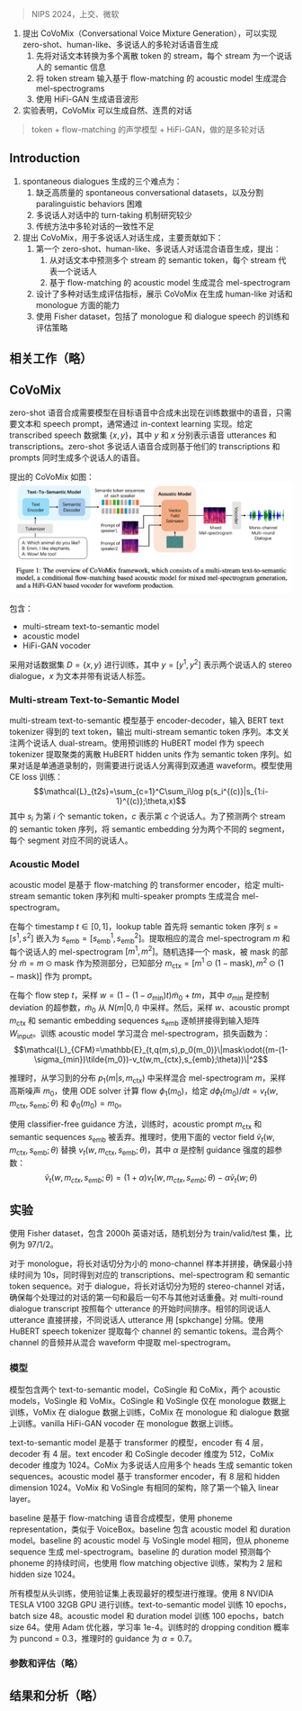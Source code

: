 > NIPS 2024，上交、微软

1. 提出 CoVoMix（Conversational Voice Mixture Generation），可以实现 zero-shot、human-like、多说话人的多轮对话语音生成
    1. 先将对话文本转换为多个离散 token 的 stream，每个 stream 为一个说话人的 semantic 信息
    2. 将 token stream 输入基于 flow-matching 的 acoustic model 生成混合 mel-spectrograms
    3. 使用 HiFi-GAN 生成语音波形
2. 实验表明，CoVoMix 可以生成自然、连贯的对话

> token + flow-matching 的声学模型 + HiFi-GAN，做的是多轮对话

## Introduction

1. spontaneous dialogues 生成的三个难点为：
    1. 缺乏高质量的 spontaneous conversational datasets，以及分割 paralinguistic behaviors 困难
    2. 多说话人对话中的 turn-taking 机制研究较少
    3. 传统方法中多轮对话的一致性不足
2. 提出 CoVoMix，用于多说话人对话生成，主要贡献如下：
    1. 第一个 zero-shot、human-like、多说话人对话混合语音生成，提出：
        1. 从对话文本中预测多个 stream 的 semantic token，每个 stream 代表一个说话人
        2. 基于 flow-matching 的 acoustic model 生成混合 mel-spectrogram
    2. 设计了多种对话生成评估指标，展示 CoVoMix 在生成 human-like 对话和 monologue 方面的能力
    3. 使用 Fisher dataset，包括了 monologue 和 dialogue speech 的训练和评估策略

## 相关工作（略）

## CoVoMix

zero-shot 语音合成需要模型在目标语音中合成未出现在训练数据中的语音，只需要文本和 speech prompt，通常通过 in-context learning 实现。给定 transcribed speech 数据集 $\{x, y\}$，其中 $y$ 和 $x$ 分别表示语音 utterances 和 transcriptions。zero-shot 多说话人语音合成则基于他们的 transcriptions 和 prompts 同时生成多个说话人的语音。

提出的 CoVoMix 如图：
![](image/Pasted%20image%2020241016151208.png)

包含：
+ multi-stream text-to-semantic model
+ acoustic model
+ HiFi-GAN vocoder

采用对话数据集 $D = \{x, y\}$ 进行训练，其中 $y = [y^1, y^2]$ 表示两个说话人的 stereo dialogue，$x$ 为文本并带有说话人标签。

### Multi-stream Text-to-Semantic Model

multi-stream text-to-semantic 模型基于 encoder-decoder，输入 BERT text tokenizer 得到的 text token，输出 multi-stream semantic token 序列。本文关注两个说话人 dual-stream。使用预训练的 HuBERT model 作为 speech tokenizer 提取聚类的离散 HuBERT hidden units 作为 semantic token 序列。如果对话是单通道录制的，则需要进行说话人分离得到双通道 waveform。模型使用 CE loss 训练：
$$\mathcal{L}_{t2s}=\sum_{c=1}^C\sum_i\log p(s_i^{(c)}|s_{1:i-1}^{(c)};\theta,x)$$
其中 $s_i$ 为第 $i$ 个 semantic token，$c$ 表示第 $c$ 个说话人。为了预测两个 stream 的 semantic token 序列，将 semantic embedding 分为两个不同的 segment，每个 segment 对应不同的说话人。

### Acoustic Model

acoustic model 是基于 flow-matching 的 transformer encoder，给定 multi-stream semantic token 序列和 multi-speaker prompts 生成混合 mel-spectrogram。

在每个 timestamp $t \in [0, 1]$，lookup table 首先将 semantic token 序列 $s = [s^1, s^2]$ 嵌入为 $s_{\text{emb}} = [s^1_{\text{emb}}, s^2_{\text{emb}}]$。提取相应的混合 mel-spectrogram $m$ 和每个说话人的 mel-spectrogram $[m^1, m^2]$。随机选择一个 mask，被 mask 的部分 $\tilde{m} = m \odot \text{mask}$ 作为预测部分，已知部分 $m_{\text{ctx}} = [m^1 \odot (1 - \text{mask}), m^2 \odot (1 - \text{mask})]$ 作为 prompt。

在每个 flow step $t$，采样 $w = (1 - (1 - \sigma_{\text{min}})t) \tilde{m}_0 + tm$，其中 $\sigma_{\text{min}}$ 是控制 deviation 的超参数，$\tilde{m}_0$ 从 $N(m|0, I)$ 中采样。然后，采样 $w$、acoustic prompt $m_{\text{ctx}}$ 和 semantic embedding sequences $s_{\text{emb}}$ 逐帧拼接得到输入矩阵 $W_{\text{input}}$。训练 acoustic model 学习混合 mel-spectrogram，损失函数为：
$$\mathcal{L}_{CFM}=\mathbb{E}_{t,q(m,s),p_0(m_0)}\|mask\odot((m-(1-\sigma_{min})\tilde{m_0})-v_t(w,m_{ctx},s_{emb};\theta))\|^2$$

推理时，从学习到的分布 $p_1(m | s, m_{\text{ctx}})$ 中采样混合 mel-spectrogram $m$，采样高斯噪声 $m_0$，使用 ODE solver 计算 flow $\phi_1(m_0)$，给定 $d\phi_t(m_0) / dt = v_t(w, m_{\text{ctx}}, s_{\text{emb}}; \theta)$ 和 $\phi_0(m_0) = m_0$。

使用 classifier-free guidance 方法，训练时，acoustic prompt $m_{\text{ctx}}$ 和 semantic sequences $s_{\text{emb}}$ 被丢弃。推理时，使用下面的 vector field $\tilde{v}_t(w, m_{\text{ctx}}, s_{\text{emb}}; \theta)$ 替换 $v_t(w, m_{\text{ctx}}, s_{\text{emb}}; \theta)$，其中 $\alpha$ 是控制 guidance 强度的超参数：
$$\tilde{v}_t(w,m_{ctx},s_{emb};\theta)=(1+\alpha)v_t(w,m_{ctx},s_{emb};\theta)-\alpha\tilde{v}_t(w;\theta)$$

## 实验

使用 Fisher dataset，包含 2000h 英语对话，随机划分为 train/valid/test 集，比例为 97/1/2。

对于 monologue，将长对话切分为小的 mono-channel 样本并拼接，确保最小持续时间为 10s，同时得到对应的 transcriptions、mel-spectrogram 和 semantic token sequence。对于 dialogue，将长对话切分为短的 stereo-channel 对话，确保每个处理过的对话的第一句和最后一句不与其他对话重叠。对 multi-round dialogue transcript 按照每个 utterance 的开始时间排序。相邻的同说话人 utterance 直接拼接，不同说话人 utterance 用 [spkchange] 分隔。使用 HuBERT speech tokenizer 提取每个 channel 的 semantic tokens。混合两个 channel 的音频并从混合 waveform 中提取 mel-spectrogram。

### 模型

模型包含两个 text-to-semantic model，CoSingle 和 CoMix，两个 acoustic models，VoSingle 和 VoMix。CoSingle 和 VoSingle 仅在 monologue 数据上训练，VoMix 在 dialogue 数据上训练，CoMix 在 monologue 和 dialogue 数据上训练。vanilla HiFi-GAN vocoder 在 monologue 数据上训练。

text-to-semantic model 是基于 transformer 的模型，encoder 有 4 层，decoder 有 4 层。text encoder 和 CoSingle decoder 维度为 512，CoMix decoder 维度为 1024。CoMix 为多说话人应用多个 heads 生成 semantic token sequences。acoustic model 基于 transformer encoder，有 8 层和 hidden dimension 1024。VoMix 和 VoSingle 有相同的架构，除了第一个输入 linear layer。

baseline 是基于 flow-matching 语音合成模型，使用 phoneme representation，类似于 VoiceBox。baseline 包含 acoustic model 和 duration model。baseline 的 acoustic model 与 VoSingle model 相同，但从 phoneme sequence 生成 mel-spectrogram。baseline 的 duration model 预测每个 phoneme 的持续时间，也使用 flow matching objective 训练，架构为 2 层和 hidden size 1024。

所有模型从头训练，使用验证集上表现最好的模型进行推理。使用 8 NVIDIA TESLA V100 32GB GPU 进行训练。text-to-semantic model 训练 10 epochs，batch size 48。acoustic model 和 duration model 训练 100 epochs，batch size 64。使用 Adam 优化器，学习率 1e-4。训练时的 dropping condition 概率为 puncond = 0.3，推理时的 guidance 为 $\alpha = 0.7$。

### 参数和评估（略）

## 结果和分析（略）
